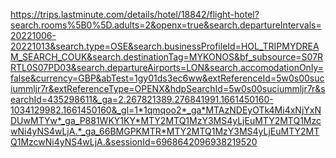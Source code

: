 https://trips.lastminute.com/details/hotel/18842/flight-hotel?search.rooms%5B0%5D.adults=2&openx=true&search.departureIntervals=20221006-20221013&search.type=OSE&search.businessProfileId=HOL_TRIPMYDREAM_SEARCH_COUK&search.destinationTag=MYKONOS&bf_subsource=S07RRTL0S07PD03&search.departureAirports=LON&search.accomodationOnly=false&currency=GBP&abTest=1gy01ds3ec6ww&extReferenceId=5w0s00suciummljr7r&extReferenceType=OPENX&hdpSearchId=5w0s00suciummljr7r&searchId=435298611&_ga=2.267821389.276841991.1661450160-1034129982.1661450160&_gl=1*1qmqoo2*_ga*MTAzNDEyOTk4Mi4xNjYxNDUwMTYw*_ga_P881WKY1KY*MTY2MTQ1MzY3MS4yLjEuMTY2MTQ1MzcwNi4yNS4wLjA.*_ga_66BMGPKMTR*MTY2MTQ1MzY3MS4yLjEuMTY2MTQ1MzcwNi4yNS4wLjA.&sessionId=6968642096938219520